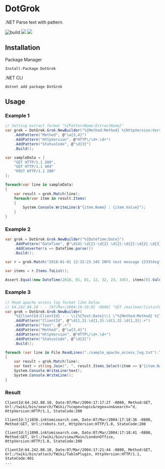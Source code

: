 # DotGrok

.NET Parse text with pattern.

![build](https://travis-ci.org/mizisu/DotGrok.svg?branch=master)
<a href="https://www.nuget.org/packages/DotGrok"><img src="https://img.shields.io/nuget/v/dotgrok.svg?style=flat"></a>
<img src="https://img.shields.io/nuget/dt/dotgrok">

## Installation

Package Manager

```
Install-Package DotGrok
```

.NET CLI

```
dotnet add package DotGrok
```

## Usage

### Example 1

```csharp
// Setting extract format "%{PatternName:ExtractName}"
var grok = DotGrok.Grok.NewBuilder("%{Method:Method} %{HttpVersion:Version} %{StatusCode:StatusCode}")
    .AddPattern("Method", @"\w{3,4}")
    .AddPattern("HttpVersion", @"HTTP\/\d+.\d+")
    .AddPattern("StatusCode", @"\d{3}")
    .Build();

var sampleData = [
    "GET HTTP/1.1 200",
    "GET HTTP/1.1 404"
    "POST HTTP/1.1 200"
];

foreach(var line in sampleData)
{
    var result = grok.Match(line);
    foreach(var item in result.Items)
    {
        System.Console.WriteLine($"{item.Name} : {item.Value}");
    }
}
```

### Example 2

```csharp
var grok = DotGrok.Grok.NewBuilder("%{DateTime:Date}")
    .AddPattern("DateTime", @"\d{4}-\d{2}-\d{2} \d{2}:\d{2}:\d{2}.\d{3}")
    .AddConverter(s => DateTime.parse())
    .Build();

var r = grok.Match("2018-01-01 12:32:23.345 INFO test message 1233tdsg");

var items = r.Items.ToList();

Assert.Equal(new DateTime(2018, 01, 01, 12, 32, 23, 345), items[0].Value);
```

### Example 3

```csharp
// Read apache access log format like below
// 64.242.88.10 - - [07/Mar/2004:16:10:02 -0800] "GET /mailman/listinfo/hsdivision HTTP/1.1" 200
var grok = DotGrok.Grok.NewBuilder(
    "%{ClientId:ClientId} - - \\[%{Text:Date}\\] \"%{Method:Method} %{Text:Url} %{HttpVersion:HttpVersion}\" %{StatusCode:StatusCode}")
    .AddPattern("ClientId", @"\d{1,3}.\d{1,3}.\d{1,3}.\d{1,3}|.+")
    .AddPattern("Text", @".+")
    .AddPattern("Method", @"\w{3,4}")
    .AddPattern("HttpVersion", @"HTTP\/\d+.\d+")
    .AddPattern("StatusCode", @"\d{3}")
    .Build();

foreach (var line in File.ReadLines("./sample_apache_access_log.txt").Take(10))
{
    var result = grok.Match(line);
    var text = string.Join(", ", result.Items.Select(item => $"{item.Name}:{item.Value}"));
    System.Console.WriteLine(text);
    System.Console.WriteLine();
}
```

### Result

```
ClientId:64.242.88.10, Date:07/Mar/2004:17:17:27 -0800, Method:GET, Url:/twiki/bin/search/TWiki/?scope=topic&regex=on&search=^d, HttpVersion:HTTP/1.1, StateCode:200

ClientId:lj1036.inktomisearch.com, Date:07/Mar/2004:17:18:36 -0800, Method:GET, Url:/robots.txt, HttpVersion:HTTP/1.0, StateCode:200

ClientId:lj1090.inktomisearch.com, Date:07/Mar/2004:17:18:41 -0800, Method:GET, Url:/twiki/bin/view/Main/LondonOffice, HttpVersion:HTTP/1.0, StateCode:200

ClientId:64.242.88.10, Date:07/Mar/2004:17:21:44 -0800, Method:GET, Url:/twiki/bin/attach/TWiki/TablePlugin, HttpVersion:HTTP/1.1, StateCode:401
...
```
